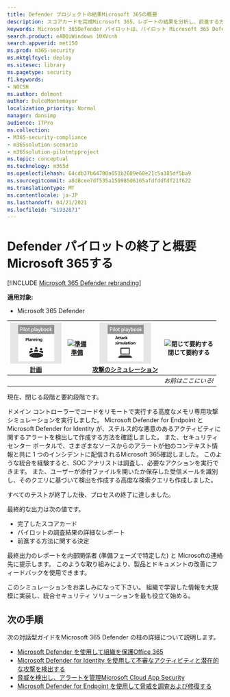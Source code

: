 ```yaml
---
title: Defender プロジェクトの結果Microsoft 365の概要
description: スコアカードを完成Microsoft 365、レポートの結果を分析し、前進する方法を決定することで、パイロット チームの Defender プロジェクトを終了します。
keywords: Microsoft 365Defender パイロットは、パイロット Microsoft 365 Defender プロジェクトの後に次に何をするか、Microsoft 365 Defender を実稼働環境で評価した後の処理、Microsoft 365 Defender パイロットから展開への移行、サイバーセキュリティ、高度な永続的脅威、エンタープライズ セキュリティ、デバイス、デバイス、ID、ユーザー、データ、アプリケーション、インシデント、自動調査と修復、高度な捜し方を決定します。
search.product: eADQiWindows 10XVcnh
search.appverid: met150
ms.prod: m365-security
ms.mktglfcycl: deploy
ms.sitesec: library
ms.pagetype: security
f1.keywords:
- NOCSH
ms.author: dolmont
author: DulceMontemayor
localization_priority: Normal
manager: dansimp
audience: ITPro
ms.collection:
- M365-security-compliance
- m365solution-scenario
- m365solution-pilotmtpproject
ms.topic: conceptual
ms.technology: m365d
ms.openlocfilehash: 64cdb37b64780a651b2689e68e21c5a385df5ba9
ms.sourcegitcommit: a8d8cee7df535a150985d6165afdfddfdf21f622
ms.translationtype: MT
ms.contentlocale: ja-JP
ms.lasthandoff: 04/21/2021
ms.locfileid: "51932871"
---
```

# <a name="closing-and-summarizing-your-microsoft-365-defender-pilot"></a>Defender パイロットの終了と概要Microsoft 365する  

[!INCLUDE [Microsoft 365 Defender rebranding](../includes/microsoft-defender.md)]


**適用対象:**
- Microsoft 365 Defender



|[![計画](../../media/phase-diagrams/1-planning.png)](m365d-pilot-plan.md)<br/>[計画](m365d-pilot-plan.md) |[![準備](../../media/phase-diagrams/2-prepare.png)](prepare-m365d-eval.md)<br/>[準備](prepare-m365d-eval.md) | [![攻撃のシミュレーション](../../media/phase-diagrams/3-simluate.png)](m365d-pilot-simulate.md)<br/>[攻撃のシミュレーション](m365d-pilot-simulate.md) | ![閉じて要約する](../../media/phase-diagrams/4-summary.png)<br/>閉じて要約する|
|--|--|--|--|
|| | |*お前はここにいる!*|


現在、閉じる段階と要約段階です。

ドメイン コントローラーでコードをリモートで実行する高度なメモリ専用攻撃シミュレーションを実行しました。 Microsoft Defender for Endpoint と Microsoft Defender for Identity が、ステルス的な悪意のあるアクティビティに関するアラートを検出して作成する方法を確認しました。 また、セキュリティ センター ポータルで、さまざまなソースからのアラートが他のコンテキスト情報と共に 1 つのインシデントに配信されるMicrosoft 365確認しました。 このような統合を経験すると、SOC アナリストは調査し、必要なアクションを実行できます。 また、ユーザーが添付ファイルを開いたか保存した受信メールを識別し、そのクエリに基づいて検出を作成する高度な検索クエリも作成しました。

すべてのテストが終了した後、プロセスの終了に達しました。

最終的な出力は次の値です。

- 完了したスコアカード
- パイロットの調査結果の詳細なレポート
- 前進する方法に関する決定

最終出力のレポートを内部関係者 (準備フェーズで特定した) と Microsoft[](./prepare-m365d-eval.md)の連絡先に提示します。 このような取り組みにより、製品とドキュメントの改善にフィードバックを使用できます。

このシミュレーションをお楽しみになって下さい。 組織で学習した情報を大規模に実装し、統合セキュリティ ソリューションを最も役立て始める。

## <a name="next-step"></a>次の手順
次の対話型ガイドをMicrosoft 365 Defender の柱の詳細について説明します。
- [Microsoft Defender を使用して組織を保護Office 365](https://aka.ms/O365ATP-Interactive-Guide)
- [Microsoft Defender for Identity を使用して不審なアクティビティと潜在的な攻撃を検出する](https://aka.ms/AATP-Interactive-Guide)
- [脅威を検出し、アラートを管理Microsoft Cloud App Security](https://aka.ms/DetectThreatsAndAlertsMCAS-InteractiveGuide)
- [Microsoft Defender for Endpoint を使用して脅威を調査および修復する](https://aka.ms/MDATP-IR-Interactive-Guide)